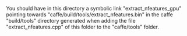 You should have in this directory a symbolic link "extract_nfeatures_gpu" 
pointing towards "caffe/build/tools/extract_nfeatures.bin" in the caffe "build/tools" directory
generated when adding the file "extract_nfeatures.cpp" of this folder to the "caffe/tools" folder.
